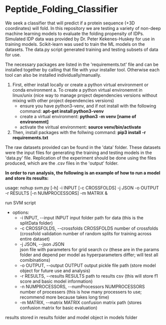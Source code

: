 # Peptide_Folding_Classifier
We seek a classifier that will predict if a protein sequence (+3D coordinates) will fold. In this repository we are testing a variety of non-deep machine learning models to evaluate the folding propensity of IDPs. Simulated IDP data was provided by Dr. Peter Kekenes-Huskey for use in training models. Scikit-learn was used to train the ML models on the datasets. The data.py script generated training and testing subsets of data for use.

The necessary packages are listed in the 'requirements.txt' file and can be installed together by calling that file with your installer tool. Otherwise each tool can also be installed individually/manually.
1. First, either install locally or create a python virtual environment or conda environment
  a. To create a python virtual environemnt in linux/unix (nice way to manage project dependencies versions without mixing with other project dependencies versions)
    - ensure you have python3-venv, and if not install with the following command: **apt-get install python3-venv**
    - create a virtual environment: **python3 -m venv [name of environemnt]**
    - activate the viritual environment: **source venv/bin/activate**
2. Then, install packages with the follwing command: **pip3 install -r requirements.txt**

The raw datasets provided can be found in the 'data' folder. These datasets were the input files for generating the training and testing models in the 'data.py' file. Replication of the experiment should be done using the files produced, which are the .csv files in the 'output' folder.


**In order to run analysis, the following is an example of how to run a model and store its results:**

usage: nohup svm.py [-h] -i INPUT [-c CROSSFOLDS] -j JSON -o OUTPUT -r RESULTS [-n NUMPROCESSORS] -m MATRIX &

run SVM script

- options:
  - -i INPUT, --input INPUT
                        input folder path for data (this is the splitData folder)
  - -c CROSSFOLDS, --crossfolds CROSSFOLDS
                        number of crossfolds (crossfold validation number of random splits for training across entire dataset)
  - -j JSON, --json JSON  
                        json file with parameters for grid search cv (these are in the params folder and depend per model as hyperparameters differ; will test all comibinations)
  - -o OUTPUT, --output OUTPUT
                        output pickle file path (store model object for future use and analysis)
  - -r RESULTS, --results RESULTS
                        path to results csv (this will store f1 score and basic model information)
  - -n NUMPROCESSORS, --numProcessors NUMPROCESSORS
                        number of processers (this is how many processers to use; recommend more because takes long time)
  - -m MATRIX, --matrix MATRIX
                        confusion matrix path (stores confusion matrix for basic evaluation)

results stored in results folder and model object in models folder
